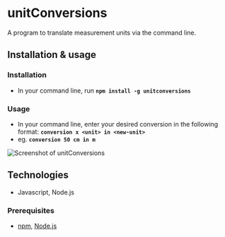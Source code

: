 # unitConversions
A program to translate measurement units via the command line.

## Installation & usage
### Installation
- In your command line, run **`npm install -g unitconversions`**

### Usage
- In your command line, enter your desired conversion in the following format: **`conversion x <unit> in <new-unit>`**
- eg. **`conversion 50 cm in m`**

![Screenshot of unitConversions](https://i.imgur.com/IsXcVxs.png)

## Technologies
- Javascript, Node.js
### Prerequisites
- [npm](https://www.npmjs.com/get-npm), [Node.js](https://nodejs.org/en/)
